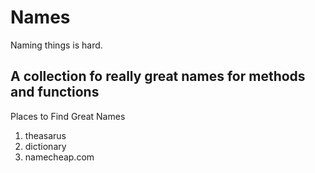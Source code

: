 # Names
Naming things is hard. 

## A collection fo really great names for methods and functions


Places to Find Great Names

1. theasarus
2. dictionary
3. namecheap.com
